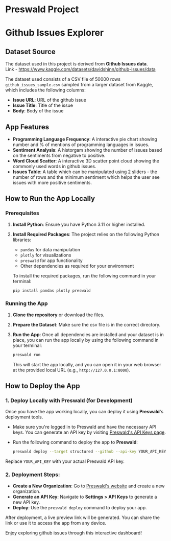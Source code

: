 # Preswald Project

# Github Issues Explorer

## Dataset Source

The dataset used in this project is derived from **Github Issues data**. \
Link - https://www.kaggle.com/datasets/davidshinn/github-issues/data

The dataset used consists of a CSV file of 50000 rows `github_issues_sample.csv` sampled from a larger dataset from Kaggle, which includes the following columns:

- **Issue URL**: URL of the github issue
- **Issue Title**: Title of the issue
- **Body**: Body of the issue

## App Features

- **Programming Language Frequency**: A interactive pie chart showing number and % of mentions of programming languages in issues.
- **Sentiment Analysis**: A historgam showing the number of issues based on the sentiments from negative to positive.
- **Word Cloud Scatter**: A interactive 3D scatter point cloud showing the commonly used words in github issues.
- **Issues Table**: A table which can be manipulated using 2 sliders - the number of rows and the minimum sentiment which helps the user see issues with more positive sentiments.

## How to Run the App Locally

### Prerequisites

1. **Install Python**: Ensure you have Python 3.11 or higher installed.
2. **Install Required Packages**: The project relies on the following Python libraries:

   - `pandas` for data manipulation
   - `plotly` for visualizations
   - `preswald` for app functionality
   - Other dependencies as required for your environment

   To install the required packages, run the following command in your terminal:

   ```bash
   pip install pandas plotly preswald
   ```

### Running the App

1. **Clone the repository** or download the files.
2. **Prepare the Dataset**: Make sure the csv file is in the correct directory.

3. **Run the App**:
   Once all dependencies are installed and your dataset is in place, you can run the app locally by using the following command in your terminal:

   ```bash
   preswald run
   ```

   This will start the app locally, and you can open it in your web browser at the provided local URL (e.g., `http://127.0.0.1:8000`).

## How to Deploy the App

### 1. **Deploy Locally with Preswald** (for Development)

Once you have the app working locally, you can deploy it using **Preswald**'s deployment tools.

- Make sure you're logged in to Preswald and have the necessary API keys. You can generate an API key by visiting [Preswald's API Keys page](https://app.preswald.com/settings/api-keys).

- Run the following command to deploy the app to **Preswald**:
  ```bash
  preswald deploy --target structured --github --api-key YOUR_API_KEY
  ```

Replace `YOUR_API_KEY` with your actual Preswald API key.

### 2. **Deployment Steps**:

- **Create a New Organization**: Go to [Preswald's website](https://app.preswald.com/) and create a new organization.
- **Generate an API Key**: Navigate to **Settings > API Keys** to generate a new API key.
- **Deploy**: Use the `preswald deploy` command to deploy your app.

After deployment, a live preview link will be generated. You can share the link or use it to access the app from any device.

Enjoy exploring github issues through this interactive dashboard!
